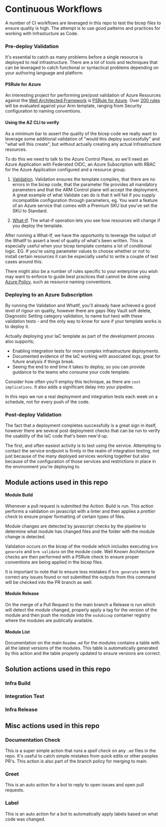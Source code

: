 # Continuous Workflows

A number of CI workflows are leveraged in this repo to test the bicep files to ensure quality is high. The attempt is to use good patterns and practices for working with Infrastucture as Code.

### Pre-deploy Validation

It's essential to catch as many problems before a single resource is deployed to real infrastructure. There are a lot of tools and techniques that can be leveraged to catch functional or syntactical problems depending on your authoring language and platform.

#### PSRule for Azure

An interesting project for performing pre/post validation of Azure Resources against the [Well Architected Framework](https://learn.microsoft.com/en-us/azure/architecture/framework/) is [PSRule for Azure](https://azure.github.io/PSRule.Rules.Azure/). Over [200 rules](https://azure.github.io/PSRule.Rules.Azure/en/baselines/Azure.All/) will be evaluated against your Arm template, ranging from Security configuration to naming conventions.

#### Using the AZ CLI to verify

As a minimum bar to assert the quality of the bicep code we really want to leverage some additional validation of "would this deploy successfully" and "what will this create", but without actually creating any actual Infrastructure resources.

To do this we need to talk to the Azure Control Plane, so we'll need an Azure Application with Federated OIDC, an Azure Subscription with RBAC for the Azure Application configured and a resource group.

1. [Validation](https://docs.microsoft.com/en-us/cli/azure/deployment/group?view=azure-cli-latest#az_deployment_group_validate). Validation ensures the template compiles, that there are no errors in the bicep code, that the parameter file provides all mandatory parameters and that the ARM Control plane will accept the deployment. A great example of what Validate can do is that it will fail if you supply incompatible configuration through parameters, eg. You want a feature of an Azure service that comes with a Premium SKU but you've set the SKU to Standard.

1. [What-If](https://docs.microsoft.com/en-us/azure/azure-resource-manager/templates/deploy-what-if). The what-if operation lets you see how resources will change if you deploy the template.

After running a What-If, we have the opportunity to leverage the output of the WhatIf to assert a level of quality of what's been written. This is especially useful when your bicep template contains a lot of conditional logic. EG. If you're using parameter values to choose whether or not to install certain resources it can be especially useful to write a couple of test cases around this.

There might also be a number of rules specific to your enterprise you wish may want to enforce to guide best practices that cannot be done using [Azure Policy](https://docs.microsoft.com/en-us/azure/governance/policy/overview), such as resource naming conventions.

### Deploying to an Azure Subscription

By running the Validation and WhatIf, you'll already have achieved a good level of rigour on quality, however there are gaps (Key Vault soft delete, Diagnostic Setting category validation, to name but two) with these validation tests - and the only way to know for sure if your template works is to deploy it.

Actually deploying your IaC template as part of the development process also supports;

- Enabling integration tests for more complex infrastructure deployments.
- Documented evidence of the IaC working with associated logs, great for future analysis if things break.
- Seeing the end to end time it takes to deploy, so you can provide guidance to the teams who consume your code template.

Consider how often you'll employ this technique, as there are `cost implications`. It also adds a significant delay into your pipeline.

In this repo we run a real deployment and integration tests each week on a schedule, not for every push of the code.

### Post-deploy Validation

The fact that a deployment completes successfully is a great sign in itself, however there are several post deployment checks that can be run to verify the usability of the IaC code that's been new'd up.

The first, and often easiest activity is to test using the service. Attempting to contact the service endpoint is firmly in the realm of integration testing, not just because of the many deployed services working together but also because of the configuration of those services and restrictions in place in the environment you're deploying to.

## Module actions used in this repo

#### Module Build

Whenever a pull request is submitted the Action: Build is run. This action performs a validation on javascript with a linter and then applies a _prettier_ check to ensure proper formatting of certain types of files.

Module changes are detected by javascript checks by the pipeline to determine what module has changed files and the folder with the module change is detected.

Validation occurs on the bicep of the module which includes executing `brm generate` and `brm validate` on the module code. Well Known Architecture checks are then performed with a PSRule check to ensure proper conventions are being applied in the bicep files.

It is important to note that to ensure less mistakes if `brm generate` were to correct any issues found or not submitted the outputs from this command will be checked into the PR branch as well.

#### Module Release

On the merge of a Pull Request to the main branch a Release is run which will detect the module changed, properly apply a tag for the version of the module and then push the module into the `osdubicep` container registry where the modules are publically available.

#### Module List

Documentation on the main `Readme.md` for the modules contains a table with all the latest versions of the modules. This table is automatically generated by this action and the table properly updated to ensure versions are correct.

## Solution actions used in this repo

### Infra Build

### Integration Test

### Infra Release

## Misc actions used in this repo

### Documentation Check

This is a super simple action that runs a _spell check_ on any `.md` files in the repo. It's useful to catch simple mistakes from quick edits or other peoples PR's. This action is also part of the branch policy for merging to main.

### Greet

This is an auto action for a bot to reply to open issues and open pull requests.

### Label

This is an auto action for a bot to automatically apply labels based on what code was changed.
